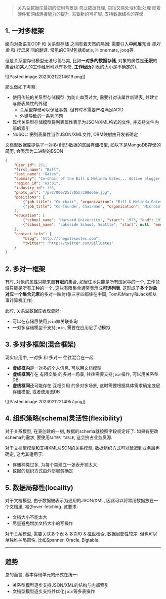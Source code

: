 >关系型数据库最初的使用背景是 商业数据处理, 包括交易处理和批处理
>随着硬件和网络连接能力的提升, 需要新的可扩容, 支持数据结构的存储

## 1. 一对多框架

面向对象语言OOP 和 关系型存储 之间有着天然的隔阂: 需要引入**中间层**充当 *类对象* 和 *行记录* 间的翻译. 常见的ORM包括iBatis, Hibnernate, jooq等.

但是关系型存储模型无法尽善尽美, 比如**一对多的数据存储**, 对象的属性是**无限**的集合(如某人的工作经历可以有多份, **工作经历**列表的大小是不确定的). 

![[Pasted image 20230212214619.png]]

那么做如下考察:
- 使用传统的关系型存储模型. 为防止单页过大, 需要针对该属性新建表, 并建立与原表属性的外键
	- 关系型存储可以保证事务, 但有时不需要严格满足ACID
	- 外键导致的一系列问题
- 现代关系型存储模型将列表属性表示为JSON/XML格式的文件, 并支持文件内部的索引
- NoSQL: 把列表属性当作JSON/XML文件, ORM映射由开发者确定

文档型数据库提供了一对多(树形)数据的底层存储模型, 如以下是MongoDB存储的简历, 会表示为二进制的BSON
```json
{ 
	"user_id": 251, 
	"first_name": "Bill", 
	"last_name": "Gates", 
	"summary": "Co-chair of the Bill & Melinda Gates... Active blogger.", 
	"region_id": "us:91", 
	"industry_id": 131, 
	"photo_url": "/p/7/000/253/05b/308dd6e.jpg",
	"positions": [ 
		{"job_title": "Co-chair", "organization": "Bill & Melinda Gates Foundation"}, 
		{"job_title": "Co-founder, Chairman", "organization": "Microsoft"} 
	], 
	"education": [ 
		{"school_name": "Harvard University", "start": 1973, "end": 1975}, 
		{"school_name": "Lakeside School, Seattle", "start": null, "end": null} 
	], 
	"contact_info": { 
		"blog": "http://thegatesnotes.com", 
		"twitter": "http://twitter.com/BillGates" 
	}
}
```

## 2. 多对一框架

有时, 对象的属性只能来自**有限**的集合, 如居住地只能是所有国家中的一个, 工作领域只能是所有工种的一个, 这些有限集合通常表示成**可选列表**. 这形成了**多个对象对应一个集合元素**的多对一映射(张三李四都住在中国, Tom和Marry和Jack都从事计算机工作)

此时, 关系型数据库表现更好:
- 可以在存储层使用`join`做关联查询
- 一对多存储模型不支持`join`, 需要在应用层手动模拟 

## 3. 多对多框架(混合框架)

现实应用中, 一对多 和 多对一 往往混合在一起:
- **虚线框内**是一对多的个人信息, 可以用文档模型
- **虚线框间**存在 有限交集 的多对一场景, 往往需要支持`join`操作, 可以用关系型DB
- **虚线框间**还可能存在 互相引用 的多对多场景, 这时需要根据具体需求确定底层存储模型, 或者使用图DB

![[Pasted image 20230212214957.png]]

## 4. 组织策略(schema)灵活性(flexibility)

对于关系模型, 在表创建的一刻, 数据的schema就按照字段规定好了. 如果有更改schema的需求, 要使用`ALTER TABLE`, 这会挤占业务资源.

对于文档型模型和支持XML/JSON的关系模型, 数据组织方式可以延迟到业务层再确定, 这尤其适用于:
- 存储种类过多, 为每个类建立一张表开销太大
- 数据的组织方式由外部服务确定

## 5. 数据局部性(locality)

对于文档模型, 由于数据被表示为通用的JSON/XML, 因此可以将常用数据放在一个文档里, 减少over-fetching. 这要求:
- 文档大小不能太大
- 尽量避免增加文档大小的写操作

对于关系模型, 需要关联多个表 & 多次IO & 磁盘检索, 数据局部性较差. 但也可以单独维护局部性, 比如Spanner, Oracle, Bigtable.

---
## 趋势

总的而言, 基本存储单元的形式在统一:
- 关系型模型逐步支持JSON/XML的结构与内部索引
- 文档型模型逐步支持并优化`join`等多表操作
